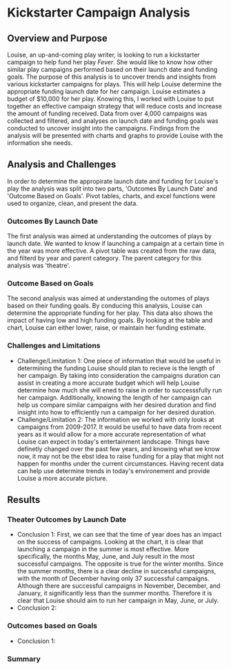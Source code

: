 # Kickstarter Campaign Analysis
## Overview and Purpose

Louise, an up-and-coming play writer, is looking to run a kickstarter campaign to help fund her play *Fever*. She would like to know how other similar play campaigns performed based on their launch date and funding goals. The purpose of this analysis is to uncover trends and insights from various kickstarter campaigns for plays. This will help Louise determine the appropriate funding launch date for her campaign. Louise estimates a budget of $10,000 for her play. Knowing this, I worked with Louise to put together an effective campaign strategy that will reduce costs and increase the amount of funding received. Data from over 4,000 campaigns was collected and filtered, and analyses on launch date and funding goals was conducted to uncover insight into the campaigns. Findings from the analysis will be presented with charts and graphs to provide Louise with the information she needs.

## Analysis and Challenges

In order to determine the appropirate launch date and funding for Louise's play the analysis was split into two parts, 'Outcomes By Launch Date' and 'Outcome Based on Goals'. Pivot tables, charts, and excel functions were used to organize, clean, and present the data. 

### Outcomes By Launch Date

The first analysis was aimed at understanding the outcomes of plays by launch date. We wanted to know if launching a campaign at a certain time in the year was more effective. A pivot table was created from the raw data, and filterd by year and parent category. The parent category for this analysis was 'theatre'. 

### Outcome Based on Goals

The second analysis was aimed at understanding the outomes of plays based on their funding goals. By conducing this analysis, Louise can determine the appropriate funding for her play. This data also shows the impact of having low and high funding goals. By looking at the table and chart, Louise can either lower, raise, or maintain her funding estimate. 

### Challenges and Limitations

- Challenge/Limitation 1: One piece of information that would be useful in determining the funding Louise should plan to recieve is the length of her campaign. By taking into consideration the campaigns duration can assist in creating a more accurate budget which will help Louise determine how much she will ened to raise in order to successsfully run her campaign. Additionally, knowing the length of her campaign can help us compare similar campaigns with her desired duration and find insight into how to efficiently run a campaign for her desired duration. 
- Challenge/Limitation 2: The information we worked with only looks at campaigns from 2009-2017. It would be useful to have data from recent years as it would allow for a more accurate representation of what Louise can expect in today's entertainment landscape. Things have definetly changed over the past few years, and knowing what we know now, it may not be the ebst idea to raise funding for a play that might not happen for months under the current circumstances. Having recent data can help use determine trends in today's environement and provide Louise a more accurate picture.  

## Results

### Theater Outcomes by Launch Date

- Conclusion 1: First, we can see that the time of year does has an impact on the success of campaigns. Looking at the chart, it is clear that launching a campaign in the summer is most effective. More specifically, the months May, June, and July result in the most successful campaigns. The opposite is true for the winter months. Since the summer months, there is a clear decline in successful campaigns, with the month of December having only 37 successful campaigns. Although there are successful campaigns in November, December, and January, it significantly less than the summer months. Therefore it is clear that Louise should aim to run her campaign in May, June, or July. 
- Conclusion 2:

### Outcomes based on Goals

- Conclusion 1: 

### Summary
